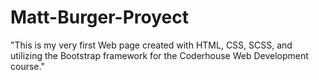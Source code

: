 # Matt-Burger-Proyect
"This is my very first Web page created with HTML, CSS, SCSS, and utilizing the Bootstrap framework for the Coderhouse Web Development course."
